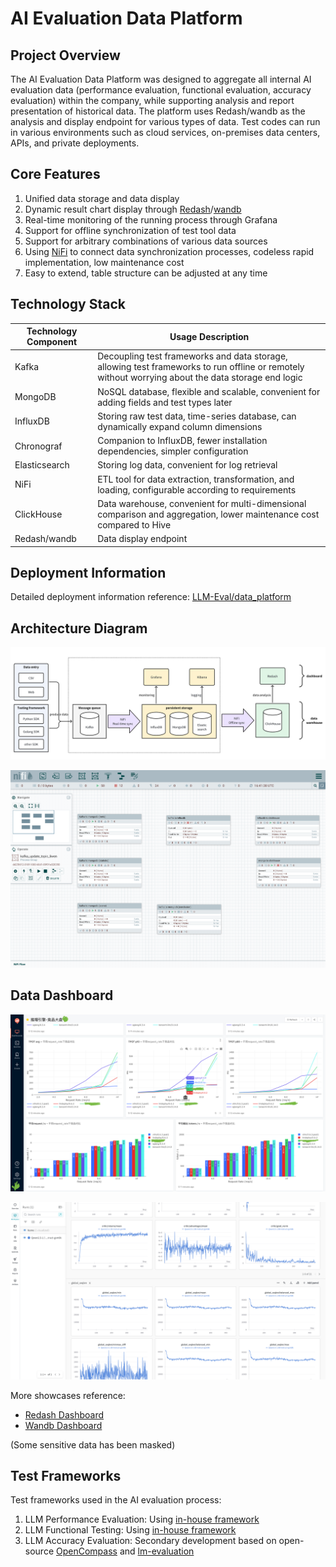 # AI Evaluation Data Platform

## Project Overview

The AI Evaluation Data Platform was designed to aggregate all internal AI evaluation data (performance evaluation, functional evaluation, accuracy evaluation) within the company, while supporting analysis and report presentation of historical data. The platform uses Redash/wandb as the analysis and display endpoint for various types of data. Test codes can run in various environments such as cloud services, on-premises data centers, APIs, and private deployments.

## Core Features

1. Unified data storage and data display
2. Dynamic result chart display through [Redash](https://github.com/getredash/redash)/[wandb](https://github.com/wandb/wandb)
3. Real-time monitoring of the running process through Grafana
4. Support for offline synchronization of test tool data
5. Support for arbitrary combinations of various data sources
6. Using [NiFi](https://github.com/apache/nifi) to connect data synchronization processes, codeless rapid implementation, low maintenance cost
7. Easy to extend, table structure can be adjusted at any time

## Technology Stack

| Technology Component | Usage Description |
|---------------------|-------------------|
| Kafka | Decoupling test frameworks and data storage, allowing test frameworks to run offline or remotely without worrying about the data storage end logic |
| MongoDB | NoSQL database, flexible and scalable, convenient for adding fields and test types later |
| InfluxDB | Storing raw test data, time-series database, can dynamically expand column dimensions |
| Chronograf | Companion to InfluxDB, fewer installation dependencies, simpler configuration |
| Elasticsearch | Storing log data, convenient for log retrieval |
| NiFi | ETL tool for data extraction, transformation, and loading, configurable according to requirements |
| ClickHouse | Data warehouse, convenient for multi-dimensional comparison and aggregation, lower maintenance cost compared to Hive |
| Redash/wandb | Data display endpoint |

## Deployment Information

Detailed deployment information reference: [LLM-Eval/data_platform](https://github.com/HowardChenRV/LLM-Eval/tree/main/docker/data_platform)

## Architecture Diagram

![Overall Architecture](architecture.png)

![NiFi Data Pipeline](nifi_pipeline.png)

## Data Dashboard

![Data Dashboard 1](dashboard_UI_showcase_1.png)

![Data Dashboard 2](dashboard_UI_showcase_2.png)

More showcases reference:
- [Redash Dashboard](redash_dashboard_showcase.pdf)
- [Wandb Dashboard](wandb_dashboard_showcase.pdf)

(Some sensitive data has been masked)

## Test Frameworks

Test frameworks used in the AI evaluation process:

1. LLM Performance Evaluation: Using [in-house framework](https://github.com/HowardChenRV/LLM-Eval)
2. LLM Functional Testing: Using [in-house framework](https://github.com/HowardChenRV/llm_engine_test)
3. LLM Accuracy Evaluation: Secondary development based on open-source [OpenCompass](https://github.com/open-compass/opencompass) and [lm-evaluation](https://github.com/EleutherAI/lm-evaluation-harness)